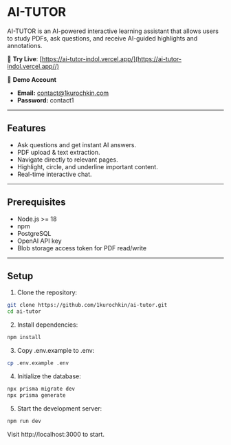# AI-TUTOR

AI-TUTOR is an AI-powered interactive learning assistant that allows users to study PDFs, ask questions, and receive AI-guided highlights and annotations.

🚀 **Try Live**: [https://ai-tutor-indol.vercel.app/](https://ai-tutor-indol.vercel.app//)

🔑 **Demo Account**
- **Email:** contact@1kurochkin.com
- **Password:** contact1

---

## Features

- Ask questions and get instant AI answers.
- PDF upload & text extraction.
- Navigate directly to relevant pages.
- Highlight, circle, and underline important content.
- Real-time interactive chat.

---

## Prerequisites

- Node.js >= 18
- npm
- PostgreSQL
- OpenAI API key
- Blob storage access token for PDF read/write

---

## Setup

1. Clone the repository:
```bash
git clone https://github.com/1kurochkin/ai-tutor.git
cd ai-tutor
```

2. Install dependencies:
```bash
npm install
```
3. Copy .env.example to .env:
```bash
cp .env.example .env
```

4.	Initialize the database:
```bash
npx prisma migrate dev
npx prisma generate
```

5. Start the development server:
```bash
npm run dev
```
Visit http://localhost:3000 to start.
